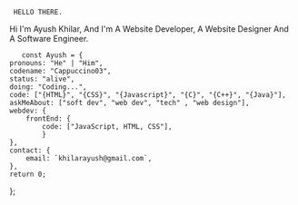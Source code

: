      HELLO THERE.
  Hi I'm Ayush Khilar, And I'm 
       A Website Developer, A Website Designer And A Software Engineer.


       const Ayush = {
    pronouns: "He" | "Him",
    codename: "Cappuccino03",
    status: "alive",
    doing: "Coding...",
    code: ["{HTML}", "{CSS}", "{Javascript}", "{C}", "{C++}", "{Java}"],
    askMeAbout: ["soft dev", "web dev", "tech" , "web design"],
    webdev: {
        frontEnd: {
            code: ["JavaScript, HTML, CSS"],
            }
    },
    contact: {
        email: `khilarayush@gmail.com`,
    },
    return 0;
};
